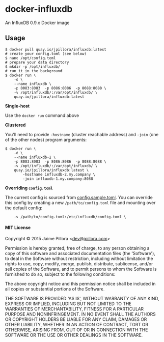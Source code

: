 # docker-influxdb

An InfluxDB 0.9.x Docker image

## Usage

```
$ docker pull quay.io/jpillora/influxdb:latest
# create your config.toml (see below)
$ nano /opt/config.toml
# prepare your data directory
$ mkdir -p /opt/influxdb/
# run it in the background
$ docker run \
	-d \
	--name influxdb \
	-p 8083:8083  -p 8086:8086  -p 8088:8088 \
	-v /opt/influxdb/:/var/opt/influxdb/ \
	quay.io/jpillora/influxdb:latest
```

**Single-host**

Use the `docker run` command above

**Clustered**

You'll need to provide `-hostname` (cluster reachable address) and `-join` (one of the other nodes) program arguments:

```
$ docker run \
	-d \
	--name influxdb-2 \
	-p 8083:8083  -p 8086:8086  -p 8088:8088 \
	-v /opt/influxdb/:/var/opt/influxdb/ \
	quay.io/jpillora/influxdb:latest \
		-hostname influxdb-2.my.company \
		-join influxdb-1.my.company:8088
```

**Overriding `config.toml`**

The current config is sourced from [config.sample.toml](https://raw.githubusercontent.com/influxdb/influxdb/0.9.4/etc/config.sample.toml). You can override this config by creating a new `/path/to/config.toml` file and mounting over the default config:

```
	-v /path/to/config.toml:/etc/influxdb/config.toml \
```

#### MIT License

Copyright &copy; 2015 Jaime Pillora &lt;dev@jpillora.com&gt;

Permission is hereby granted, free of charge, to any person obtaining
a copy of this software and associated documentation files (the
'Software'), to deal in the Software without restriction, including
without limitation the rights to use, copy, modify, merge, publish,
distribute, sublicense, and/or sell copies of the Software, and to
permit persons to whom the Software is furnished to do so, subject to
the following conditions:

The above copyright notice and this permission notice shall be
included in all copies or substantial portions of the Software.

THE SOFTWARE IS PROVIDED 'AS IS', WITHOUT WARRANTY OF ANY KIND,
EXPRESS OR IMPLIED, INCLUDING BUT NOT LIMITED TO THE WARRANTIES OF
MERCHANTABILITY, FITNESS FOR A PARTICULAR PURPOSE AND NONINFRINGEMENT.
IN NO EVENT SHALL THE AUTHORS OR COPYRIGHT HOLDERS BE LIABLE FOR ANY
CLAIM, DAMAGES OR OTHER LIABILITY, WHETHER IN AN ACTION OF CONTRACT,
TORT OR OTHERWISE, ARISING FROM, OUT OF OR IN CONNECTION WITH THE
SOFTWARE OR THE USE OR OTHER DEALINGS IN THE SOFTWARE.
